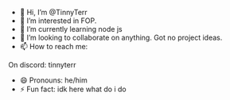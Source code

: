 - 👋 Hi, I’m @TinnyTerr
- 👀 I’m interested in FOP.
- 🌱 I’m currently learning node js
- 💞️ I’m looking to collaborate on anything. Got no project ideas.
- 📫 How to reach me:

On discord: tinnyterr

- 😄 Pronouns: he/him
- ⚡ Fun fact: idk here what do i do

<!---
TinnyTerr/TinnyTerr is a ✨ special ✨ repository because its `README.md` (this file) appears on your GitHub profile.
You can click the Preview link to take a look at your changes.
--->
